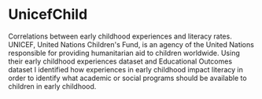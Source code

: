 # UnicefChild
Correlations between early childhood experiences and literacy rates.
UNICEF, United Nations Children's Fund, is an agency of the United Nations responsible for providing humanitarian aid to children worldwide. Using their early childhood experiences dataset and Educational Outcomes dataset I identified how experiences in early childhood impact literacy in order to identify what academic or social programs should be available to children in early childhood.
